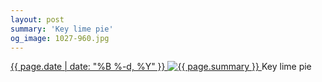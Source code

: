 ```yaml
---
layout: post
summary: 'Key lime pie'
og_image: 1027-960.jpg
---
```


<p>
 <time>
  <a href="/1027">
   {{ page.date | date: "%B %-d, %Y" }}
  </a>
 </time>
 <a href="/1027">
  <img alt="{{ page.summary }}" data-taken="10/25/2019" sizes="(min-width: 700px) 50vw, calc(100vw - 2rem)" src="{{ site.assets_url }}/1027-480.jpg" srcset="{{ site.assets_url }}/1027-240.jpg 240w, {{ site.assets_url }}/1027-480.jpg 480w, {{ site.assets_url }}/1027-720.jpg 720w, {{ site.assets_url }}/1027-960.jpg 960w"/>
 </a>
 <span>
  Key lime pie
 </span>
</p>
